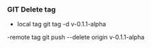 
### GIT Delete tag

- local tag
 git tag -d v-0.1.1-alpha
 
 -remote tag
  git push --delete origin v-0.1.1-alpha



